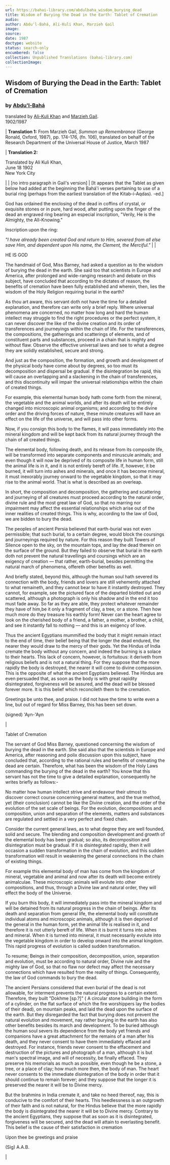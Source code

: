 ```yaml
---
url: https://bahai-library.com/abdulbaha_wisdom_burying_dead
title: Wisdom of Burying the Dead in the Earth: Tablet of Cremation
audio: 
author: Abdu'l-Bahá, Ali-Kuli Khan, Marzieh Gail
image: 
source: 
date: 1987
doctype: website
status: search-only
encumbered: false
collection: Unpublished Translations (bahai-library.com)
collectionImage: 
---
```



## Wisdom of Burying the Dead in the Earth: Tablet of Cremation

### by [Abdu'l-Bahá](https://bahai-library.com/author/Abdu'l-Bahá)

translated by [Ali-Kuli Khan](https://bahai-library.com/author/Ali-Kuli+Khan) and [Marzieh Gail](https://bahai-library.com/author/Marzieh+Gail).  
1902/1987


| **Translation 1:**
From Marzieh Gail, _Summon up Remembrance_ (George Ronald, Oxford, 1987), pp. 174-176, (fn. 106), translated on behalf of the Research Department of the Universal House of Justice, March 1987

 | **Translation 2:**

Translated by Ali Kuli Khan,  
June 18 1902  
New York City

 |
| \[no intro paragraph in Gail's version\] | \[It appears that the Tablet as given below had added at the beginning the Bahá'í verses pertaining to use of a burial ring (perhaps from the earliest translation of the Kitab-i-Aqdas). -ed.\]  
  
  
God has ordained the enclosing of the dead in coffins of crystal, or exquisite stones or in pure, hard wood, after putting upon the finger of the dead an engraved ring bearing an especial inscription, "Verily, He is the Almighty, the All-Knowing."  
  
  

Inscription upon the ring:

  
_"I have already been created God and return to Him, severed from all else save Him, and dependent upon His name, the Clement, the Merciful."_ |
| 

HE IS GOD

The handmaid of God, Miss Barney, had asked a question as to the wisdom of burying the dead in the earth. She said too that scientists in Europe and America, after prolonged and wide-ranging research and debate on this subject, have concluded that according to the dictates of reason, the benefits of cremation have been fully established and wherein, then, lies the wisdom of the Holy Religion requiring burial in the earth?

As thou art aware, this servant doth not have the time for a detailed explanation, and therefore can write only a brief reply. Where universal phenomena are concerned, no matter how long and hard the human intellect may struggle to find the right procedures or the perfect system, it can never discover the like of the divine creation and its order of transferences and journeyings within the chain of life. For the transferences, the compositions, the gatherings and scatterings of elements, and of constituent parts and substances, proceed in a chain that is mighty and without flaw. Observe the effective universal laws and see to what a degree they are solidly established, secure and strong.

And just as the composition, the formation, and growth and development of the physical body have come about by degrees, so too must its decomposition and dispersal be gradual. If the disintegration be rapid, this will cause an overlapping and a slackening in the chain of transferences, and this discontinuity will impair the universal relationships within the chain of created things.

For example, this elemental human body hath come forth from the mineral, the vegetable and the animal worlds, and after its death will be entirely changed into microscopic animal organisms; and according to the divine order and the driving forces of nature, these minute creatures will have an effect on the life of the universe, and will pass into other forms.

Now, if you consign this body to the flames, it will pass immediately into the mineral kingdom and will be kept back from its natural journey through the chain of all created things.

The elemental body, following death, and its release from its composite life, will be transformed into separate components and minuscule animals; and even though it will now be deprived of its composite life in human form, still the animal life is in it, and it is not entirely bereft of life. If, however, it be burned, it will turn into ashes and minerals, and once it has become mineral, it must inexorably journey onward to the vegetable kingdom, so that it may rise to the animal world. That is what is described as an overleap.

In short, the composition and decomposition, the gathering and scattering and journeying of all creatures must proceed according to the natural order, divine rule and the most great law of God, so that no marring nor impairment may affect the essential relationships which arise out of the inner realities of created things. This is why, according to the law of God, we are bidden to bury the dead.

The peoples of ancient Persia believed that earth-burial was not even permissible; that such burial, to a certain degree, would block the coursings and journeyings required by nature. For this reason they built Towers of Silence open to the sky, on the mountain tops, and lay the dead therein on the surface of the ground. But they failed to observe that burial in the earth doth not prevent the natural travellings and coursings which are an exigency of creation — that rather, earth-burial, besides permitting the natural march of phenomena, offereth other benefits as well.

And briefly stated, beyond this, although the human soul hath severed its connection with the body, friends and lovers are still vehemently attached to what remaineth, and they cannot bear to have it instantly destroyed. They cannot, for example, see the pictured face of the departed blotted out and scattered, although a photograph is only his shadow and in the end it too must fade away. So far as they are able, they protect whatever remainder they have of him,be it only a fragment of clay, a tree, or a stone. Then how much more do they treasure his earthly form! Never can the heart agree to look on the cherished body of a friend, a father, a mother, a brother, a child, and see it instantly fall to nothing — and this is an exigency of love.

Thus the ancient Egyptians mummified the body that it might remain intact to the end of time, their belief being that the longer the dead endured, the nearer they would draw to the mercy of their gods. Yet the Hindus of India cremate the body without any concern, and indeed the burning is a solace to their hearts. This lack of concern, however, is fortuitous: it deriveth from religious beliefs and is not a natural thing. For they suppose that the more rapidly the body is destroyed, the nearer it will come to divine compassion. This is the opposite of what the ancient Egyptians believed. The Hindus are even persuaded that, as soon as the body is with great rapidity disintegrated, forgiveness will be assured, and the dead will be blessed forever more. It is this belief which reconcileth them to the cremation.

Greetings be unto thee, and praise. I did not have the time to write even a line, but out of regard for Miss Barney, this has been set down.

(signed) 'Ayn-'Ayn

 | 

Tablet of Cremation

  
  
  
The servant of God Miss Barney, questioned concerning the wisdom of burying the dead in the earth. She said also that the scientists in Europe and America, after reasoning and polix discussion upon this subject, have concluded that, according to the rational rules and benefits of cremating the dead are certain. Therefore, what has been the wisdom of the Holy Laws commanding the burying of the dead in the earth? You know that this servant has not the time to give a detailed explanation, consequently he writes briefly as follows:-  
  
  
No matter how human intellect strive and endeavour their utmost to discover correct course concerning general matters, and the true method, yet (their conclusion) cannot be like the Divine creation, and the order of the evolution of the set scale of beings. For the evolution, decompositions and composition, union and separation of the elements, matters and substances are regulated and settled in a very perfect and fixed chain.  
  
  
Consider the current general laws, as to what degree they are well founded, solid and secure. The blending and composition development and growth of the elemental body has been gradual; so also, its decomposition and disintegration must be gradual. If it is disintegrated rapidly, then it will occasion a sudden transformation in the chain of evolution, and this sudden transformation will result in weakening the general connections in the chain of existing things.  
  
  
For example this elemental body of man has come from the kingdom of mineral, vegetable and animal and now after its death will become entirely animalculae. These microscopic animals will evolute into other compositions, and thus, through a Divine law and natural order, they will effect the body of the Universe.  
  
  
If you burn this body, it will immediately pass into the mineral kingdom and will be detained from its natural progress in the chain of beings. After its death and separation from general life, the elemental body will constitute individual atoms and microscopic animals, although it is then deprived of the general in the human form, yet the animal life is realised in it, and therefore it is not utterly bereft of life. When it is burnt it turns into ashes and mineral. When it is turned into mineral, it must necessarily evolute into the vegetable kingdom in order to develop onward into the animal kingdom. This rapid progress of evolution is called sudden transformation.  
  
  
To resume; Beings in their composition, decomposition, union, separation and evolution, must be according to natural order, Divine rule and the mighty law of God, so that no flaw nor defect may affect the necessary connections which have resulted from the reality of things. Consequently, the law of God commands to bury the dead.  
  
  
The ancient Persians considered that even burial of the dead is not allowable, for interment prevents the natural progress to a certain extent. Therefore, they built "Dokhme \[sp.?\]" ( A circular stone building in the form of a cylinder, on the flat surface of which the fire worshippers lay the bodies of their dead), on mountain peaks, and laid the dead upon the surface of the earth. But they disregarded the fact that burying does not prevent the natural evolution and movement, nay rather burying in the earth has also other benefits besides its march and development. To be buried although the human soul severs its dependence from the body yet friends and companions have a great attachment for the remains of a man after his death, and they never consent to have them immediately effaced and destroyed. For instance, friends never consent to the effacement and destruction of the pictures and photograph of a man, although it is but man's spectral image, and will of necessity, be finally effaced. They preserve his memorials as much as possible, even though he be a stone, a tree, or a place of clay; how much more then, the body of man. The heart never consents to the immediate disintegration of the body in order that it should continue to remain forever; and they suppose that the longer it is preserved the nearer it will be to Divine mercy.  
  
  
But the brahmins in India cremate it, and take no heed thereof, nay, this is conducive to the comfort of their hearts. This heedlessness is an outgrowth of their faith and is not natural, for the Hindus believe that the more rapidly the body is disintegrated the nearer it will be to Divine mercy. Contrary to the ancient Egyptians, they suppose that as soon as it is disintegrated, forgiveness will be secured, and the dead will attain to everlasting benefit. This belief is the cause of their satisfaction in cremation  
  

Upon thee be greetings and praise

  
  

(Sig) A.A.B.

 |